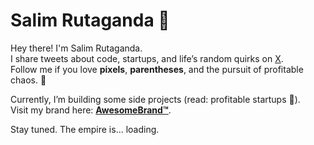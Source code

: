 # Salim Rutaganda 👋  

Hey there! I'm Salim Rutaganda.  
I share tweets about code, startups, and life’s random quirks on [X](https://x.com/salimnunez-1).  
Follow me if you love **pixels**, **parentheses**, and the pursuit of profitable chaos. 💸  

Currently, I’m building some side projects (read: profitable startups 🚀).  
Visit my brand here: [**AwesomeBrand™**](https://rsalim.vercel.app).  

Stay tuned. The empire is... loading.  
